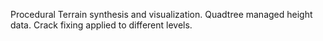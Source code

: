 Procedural Terrain synthesis and visualization.
Quadtree managed height data.
Crack fixing applied to different levels.
